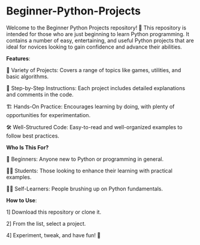# Beginner-Python-Projects
Welcome to the Beginner Python Projects repository! 🎉 This repository is intended for those who are just beginning to learn Python programming. It contains a number of easy, entertaining, and useful Python projects that are ideal for novices looking to gain confidence and advance their abilities.

**Features**:

🌟 Variety of Projects: Covers a range of topics like games, utilities, and basic algorithms.

🧩 Step-by-Step Instructions: Each project includes detailed explanations and comments in the code.

🏗️ Hands-On Practice: Encourages learning by doing, with plenty of opportunities for experimentation.

🛠️ Well-Structured Code: Easy-to-read and well-organized examples to follow best practices.


**Who Is This For?**

📘 Beginners: Anyone new to Python or programming in general.

👩‍💻 Students: Those looking to enhance their learning with practical examples.

🧑‍🎓 Self-Learners: People brushing up on Python fundamentals.


**How to Use**:

1] Download this repository or clone it.

2] From the list, select a project.

4] Experiment, tweak, and have fun! 🎉
